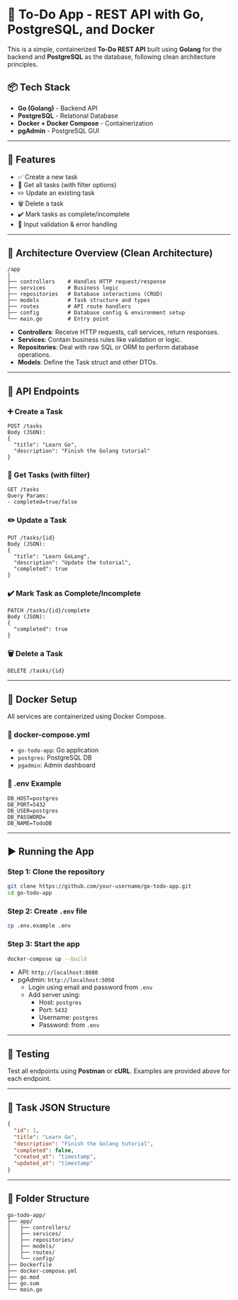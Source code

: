 # 📝 To-Do App - REST API with Go, PostgreSQL, and Docker

This is a simple, containerized **To-Do REST API** built using **Golang** for the backend and **PostgreSQL** as the database, following clean architecture principles.

## 📦 Tech Stack

- **Go (Golang)** - Backend API
- **PostgreSQL** - Relational Database
- **Docker + Docker Compose** - Containerization
- **pgAdmin** - PostgreSQL GUI

---

## 🚀 Features

- ✅ Create a new task
- 📄 Get all tasks (with filter options)
- ✏️ Update an existing task
- 🗑️ Delete a task
- ✔️ Mark tasks as complete/incomplete
- 🧠 Input validation & error handling

---

## 🧱 Architecture Overview (Clean Architecture)

```
/app
│
├── controllers    # Handles HTTP request/response
├── services       # Business logic
├── repositories   # Database interactions (CRUD)
├── models         # Task structure and types
├── routes         # API route handlers
├── config         # Database config & environment setup
└── main.go        # Entry point
```

- **Controllers**: Receive HTTP requests, call services, return responses.
- **Services**: Contain business rules like validation or logic.
- **Repositories**: Deal with raw SQL or ORM to perform database operations.
- **Models**: Define the Task struct and other DTOs.

---

## 🧪 API Endpoints

### ➕ Create a Task
```http
POST /tasks
Body (JSON):
{
  "title": "Learn Go",
  "description": "Finish the Golang tutorial"
}
```

### 📄 Get Tasks (with filter)
```http
GET /tasks
Query Params:
- completed=true/false
```

### ✏️ Update a Task
```http
PUT /tasks/{id}
Body (JSON):
{
  "title": "Learn GoLang",
  "description": "Update the tutorial",
  "completed": true
}
```

### ✔️ Mark Task as Complete/Incomplete
```http
PATCH /tasks/{id}/complete
Body (JSON):
{
  "completed": true
}
```

### 🗑️ Delete a Task
```http
DELETE /tasks/{id}
```

---

## 🐳 Docker Setup

All services are containerized using Docker Compose.

### 🔧 docker-compose.yml
- `go-todo-app`: Go application
- `postgres`: PostgreSQL DB
- `pgadmin`: Admin dashboard

### 🔑 .env Example
```env
DB_HOST=postgres
DB_PORT=5432
DB_USER=postgres
DB_PASSWORD=
DB_NAME=TodoDB  
```

---

## ▶️ Running the App

### Step 1: Clone the repository
```bash
git clone https://github.com/your-username/go-todo-app.git
cd go-todo-app
```

### Step 2: Create `.env` file
```bash
cp .env.example .env
```

### Step 3: Start the app
```bash
docker-compose up --build
```

- API: `http://localhost:8080`
- pgAdmin: `http://localhost:5050`  
  - Login using email and password from `.env`
  - Add server using:
    - Host: `postgres`
    - Port: `5432`
    - Username: `postgres`
    - Password: from `.env`

---

## 🧪 Testing

Test all endpoints using **Postman** or **cURL**. Examples are provided above for each endpoint.

---

## 🧠 Task JSON Structure

```json
{
  "id": 1,
  "title": "Learn Go",
  "description": "Finish the Golang tutorial",
  "completed": false,
  "created_at": "timestamp",
  "updated_at": "timestamp"
}
```

---

## 📂 Folder Structure

```
go-todo-app/
├── app/
│   ├── controllers/
│   ├── services/
│   ├── repositories/
│   ├── models/
│   ├── routes/
│   └── config/
├── Dockerfile
├── docker-compose.yml
├── go.mod
├── go.sum
└── main.go
```

